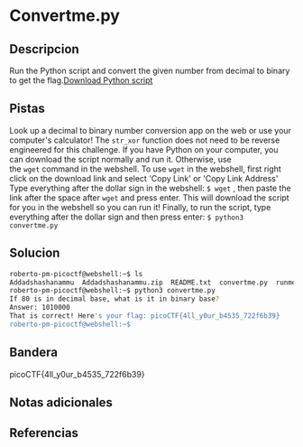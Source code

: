 # Convertme.py


## Descripcion
Run the Python script and convert the given number from decimal to binary to get the flag.[Download Python script](https://artifacts.picoctf.net/c/32/convertme.py)
## Pistas
Look up a decimal to binary number conversion app on the web or use your computer's calculator!
The `str_xor` function does not need to be reverse engineered for this challenge.
If you have Python on your computer, you can download the script normally and run it. Otherwise, use the `wget` command in the webshell.
To use `wget` in the webshell, first right click on the download link and select 'Copy Link' or 'Copy Link Address'
Type everything after the dollar sign in the webshell: `$ wget` , then paste the link after the space after `wget` and press enter. This will download the script for you in the webshell so you can run it!
Finally, to run the script, type everything after the dollar sign and then press enter: `$ python3 convertme.py`

## Solucion
```bash
roberto-pm-picoctf@webshell:~$ ls
Addadshashanammu  Addadshashanammu.zip  README.txt  convertme.py  runme.py
roberto-pm-picoctf@webshell:~$ python3 convertme.py
If 80 is in decimal base, what is it in binary base?
Answer: 1010000
That is correct! Here's your flag: picoCTF{4ll_y0ur_b4535_722f6b39}
roberto-pm-picoctf@webshell:~$ 
```
## Bandera
picoCTF{4ll_y0ur_b4535_722f6b39}
## Notas adicionales


## Referencias
